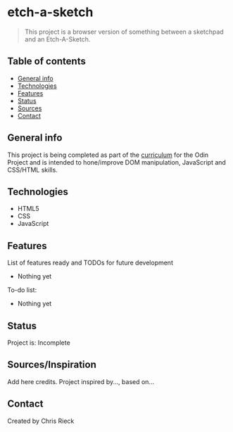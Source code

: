 # etch-a-sketch
> This project is a browser version of something between a sketchpad and an Etch-A-Sketch. 

## Table of contents
* [General info](#general-info)
* [Technologies](#technologies)
* [Features](#features)
* [Status](#status)
* [Sources](#sources)
* [Contact](#contact)

## General info
This project is being completed as part of the [curriculum](https://www.theodinproject.com/courses/web-development-101/lessons/etch-a-sketch-project?ref=lnavfor) for the Odin Project and is intended to hone/improve DOM manipulation, JavaScript and CSS/HTML skills.

## Technologies
* HTML5
* CSS
* JavaScript

## Features
List of features ready and TODOs for future development
* Nothing yet

To-do list:
* Nothing yet

## Status
Project is: Incomplete

## Sources/Inspiration
Add here credits. Project inspired by..., based on...

## Contact
Created by Chris Rieck
